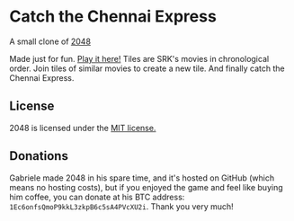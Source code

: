 # Catch the Chennai Express
A small clone of [2048](http://gabrielecirulli.github.io/2048/)

Made just for fun. [Play it here!](http://pallavi93.github.io/chennaiexpress/)
Tiles are SRK's movies in chronological order. Join tiles of similar movies to create a new tile. And finally catch the Chennai Express.

## License
2048 is licensed under the [MIT license.](https://github.com/gabrielecirulli/2048/blob/master/LICENSE.txt)

## Donations
Gabriele made 2048 in his spare time, and it's hosted on GitHub (which means no hosting costs), but if you enjoyed the game and feel like buying him coffee, you can donate at his BTC address: `1Ec6onfsQmoP9kkL3zkpB6c5sA4PVcXU2i`. Thank you very much!
